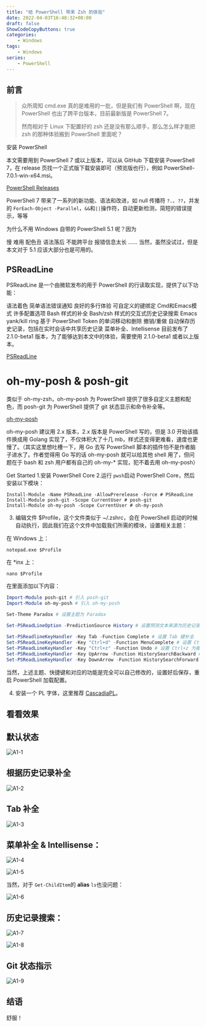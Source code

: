```yaml
---
title: "给 PowerShell 带来 Zsh 的体验"
date: 2022-04-03T16:48:32+08:00
draft: false
ShowCodeCopyButtons: true
categories:
    - Windows
tags:
    - Windows
series:
    - PowerShell
---
```


## 前言

>众所周知 cmd.exe 真的是难用的一批，但是我们有 PowerShell 啊，现在 PowerShell 也出了跨平台版本，目前最新版是 PowerShell 7。
>
>然而相对于 Linux 下配置好的 zsh 还是没有那么顺手，那么怎么样才能把 zsh 的那种体验搬到 PowerShell 里面呢？

安装 PowerShell

本文需要用到 PowerShell 7 或以上版本，可以从 GitHub 下载安装 PowerShell 7，在 release 页找一个正式版下载安装即可（预览版也行），例如 PowerShell-7.0.1-win-x64.msi。

[PowerShell Releases](https://link.zhihu.com/?target=https%3A//github.com/PowerShell/PowerShell/releases)

PowerShell 7 带来了一系列的新功能、语法和改进，如 null 传播符 `?.`、`??`，并发的 `ForEach-Object -Parallel`，`&&`和`||`操作符，自动更新检测，简短的错误提示，等等

为什么不用 Windows 自带的 PowerShell 5.1 呢？因为

慢
难用
配色丑
语法落后
不能跨平台
报错信息太长
......
当然，虽然没试过，但是本文对于 5.1 应该大部分也是可用的。

## PSReadLine
PSReadLine 是一个由微软发布的用于 PowerShell 的行读取实现，提供了以下功能：

语法着色
简单语法错误通知
良好的多行体验
可自定义的键绑定
Cmd和Emacs模式
许多配置选项
Bash 样式的补全
Bash/zsh 样式的交互式历史记录搜索
Emacs yank/kill ring
基于 PowerShell Token 的单词移动和删除
撤销/重做
自动保存历史记录，包括在实时会话中共享历史记录
菜单补全、Intellisense
目前发布了 2.1.0-beta1 版本，为了能够达到本文中的体验，需要使用 2.1.0-beta1 或者以上版本。

[PSReadLine](https://link.zhihu.com/?target=https%3A//github.com/PowerShell/PSReadLine)

# oh-my-posh & posh-git

类似于 oh-my-zsh，oh-my-posh 为 PowerShell 提供了很多自定义主题和配色，而 posh-git 为 PowerShell 提供了 git 状态显示和命令补全等。

[oh-my-posh](https://link.zhihu.com/?target=https%3A//github.com/JanDeDobbeleer/oh-my-posh)

oh-my-posh 建议用 2.x 版本，2.x 版本是 PowerShell 写的，但是 3.0 开始该插件换成用 Golang 实现了，不仅体积大了十几 mb，样式还变得更难看，速度也更慢了。（其实这里想吐槽一下，用 Go 去写 PowerShell 脚本的插件怕不是作者脑子进水了。作者觉得用 Go 写的话 oh-my-posh 就可以给其他 shell 用了，但问题在于 bash 和 zsh 用户都有自己的 oh-my-* 实现，犯不着去用 oh-my-posh）

Get Started
1.安装 PowerShell Core
2.运行 `pwsh`启动 PowerShell Core，然后安装以下模块：

```
Install-Module -Name PSReadLine -AllowPrerelease -Force # PSReadLine
Install-Module posh-git -Scope CurrentUser # posh-git
Install-Module oh-my-posh -Scope CurrentUser # oh-my-posh
```

3. 编辑文件 $Profile，这个文件类似于 ~/.zshrc，会在 PowerShell 启动的时候自动执行，因此我们在这个文件中加载我们所需的模块，设置相关主题：

在 Windows 上：

    notepad.exe $Profile

在 *inx 上：

    nano $Profile

在里面添加以下内容：

```powershell
Import-Module posh-git # 引入 posh-git
Import-Module oh-my-posh # 引入 oh-my-posh

Set-Theme Paradox # 设置主题为 Paradox

Set-PSReadLineOption -PredictionSource History # 设置预测文本来源为历史记录
 
Set-PSReadlineKeyHandler -Key Tab -Function Complete # 设置 Tab 键补全
Set-PSReadLineKeyHandler -Key "Ctrl+d" -Function MenuComplete # 设置 Ctrl+d 为菜单补全和 Intellisense
Set-PSReadLineKeyHandler -Key "Ctrl+z" -Function Undo # 设置 Ctrl+z 为撤销
Set-PSReadLineKeyHandler -Key UpArrow -Function HistorySearchBackward # 设置向上键为后向搜索历史记录
Set-PSReadLineKeyHandler -Key DownArrow -Function HistorySearchForward # 设置向下键为前向搜索历史纪录
```

当然，上述主题、快捷键和对应的功能是完全可以自己修改的，设置好后保存，重启 PowerShell 加载配置。

4. 安装一个 PL 字体，这里推荐 [CascadiaPL](https://link.zhihu.com/?target=https%3A//github.com/microsoft/cascadia-code/releases)。

## 看看效果

## 默认状态

![A1-1](/images/Windows_Powershell_2022_04_03_A1/A1-1.jpg)

## 根据历史记录补全

![A1-2](/images/Windows_Powershell_2022_04_03_A1/A1-2.jpg)

## Tab 补全

![A1-3](/images/Windows_Powershell_2022_04_03_A1/A1-3.jpg)

## 菜单补全 & Intellisense：

![A1-4](/images/Windows_Powershell_2022_04_03_A1/A1-4.jpg)

![A1-5](/images/Windows_Powershell_2022_04_03_A1/A1-5.jpg)

当然，对于 `Get-ChildItem`的 **alias** `ls`也没问题：

![A1-6](/images/Windows_Powershell_2022_04_03_A1/A1-6.jpg)

## 历史记录搜索：

![A1-7](/images/Windows_Powershell_2022_04_03_A1/A1-7.jpg)

![A1-8](/images/Windows_Powershell_2022_04_03_A1/A1-8.jpg)

## Git 状态指示

![A1-9](/images/Windows_Powershell_2022_04_03_A1/A1-9.jpg)

## 结语

舒服！

